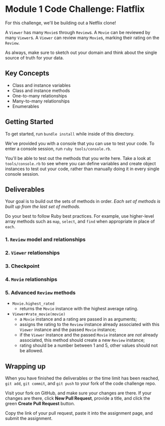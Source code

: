 # Module 1 Code Challenge: Flatflix

For this challenge, we'll be building out a Netflix clone!

A `Viewer` has many `Movie`s through `Review`s. A `Movie` can be reviewed by many `Viewer`s. A `Viewer` can review many `Movie`s, marking their rating on the `Review`.

As always, make sure to sketch out your domain and think about the single source of truth for your data.

## Key Concepts

- Class and instance variables
- Class and instance methods
- One-to-many relationships
- Many-to-many relationships
- Enumerables

## Getting Started

To get started, run `bundle install` while inside of this directory.

We've provided you with a console that you can use to test your code. To enter a console session, run `ruby tools/console.rb`.

You'll be able to test out the methods that you write here. Take a look at `tools/console.rb` to see where you can define variables and create object instances to test out your code, rather than manually doing it in every single console session.

## Deliverables

Your goal is to build out the sets of methods in order. _Each set of methods is built up from the last set of methods._

Do your best to follow Ruby best practices. For example, use higher-level array methods such as `map`, `select`, and `find` when appropriate in place of `each`.

### 1. `Review` model and relationships

<!-- - `Review#initialize(viewer, movie, rating)`
  - `Viewer` instance, `Movie` instance, and rating are passed in as arguments
  - the `Review` instance is added to list of all `Review` instances
- `Review.all`
  - returns an array of all initialized `Review` instances
- `Review#viewer`
  - returns the `Viewer` instance associated with the `Review` instance
- `Review#movie`
  - returns the `Movie` instance associated with the `Review` instance
- `Review#rating`
  - returns the rating for the `Review` instance;
  - if the viewer has not yet rated the movie, this method should return `nil`. -->

### 2. `Viewer` relationships

<!-- - `Viewer#reviews`
  - returns an array of `Review` instances associated with the `Viewer` instance. -->
<!-- - `Viewer#add_review(movie)`
  - `Movie` instance is passed in as its only argument and this method adds the `Movie` instance to the `Viewer` instance's list of reviewed movies;
  - returns a `Review` instance. -->
<!-- - `Viewer#reviewed_movies`
  - returns an array of `Movie` instances reviewed by the `Viewer` instance. -->
<!-- - `Viewer#reviewed_movie?`
  - a `Movie` instance is passed in as its only argument;
  - returns `true` if the `Viewer` instance already has an association with the `Movie` instance. -->

### 3. Checkpoint

<!-- After testing all of your code up to this point, `git add` and `git commit` your code. **No need to `git push` yet**. -->

### 4. `Movie` relationships

<!-- - `Movie#reviews`
  - returns an array of all the `Review` instances for the `Movie`. -->
<!-- - `Movie#viewers`
  - returns an array of all of the `Viewer` instances that reviewed the `Movie`. -->

### 5. Advanced `Review` methods

<!-- - `Movie#average_rating`
  - returns the average of all ratings for the `Movie` instance;
  - to average ratings, add all ratings together and divide by the total number of ratings. -->
- `Movie.highest_rated`
  - returns the `Movie` instance with the highest average rating.
- `Viewer#rate_movie(movie)`
  - a `Movie` instance and a rating are passed in as arguments;
  - assigns the rating to the `Review` instance already associated with this `Viewer` instance and the passed `Movie` instance;
  - if the `Viewer` instance and the passed `Movie` instance are _not_ already associated, this method should create a new `Review` instance;
  - rating should be a number between 1 and 5, other values should not be allowed.

## Wrapping up

When you have finished the deliverables or the time limit has been reached, `git add`, `git commit`, and `git push` to your fork of the code challenge repo.

Visit your fork on GitHub, and make sure your changes are there. If your changes are there, click **New Pull Request**, provide a title, and click the green **Create Pull Request** button.

Copy the link of your pull request, paste it into the assignment page, and submit the assignment.
